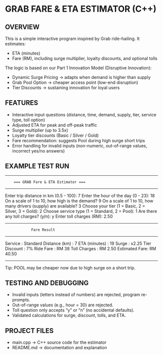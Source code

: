 GRAB FARE & ETA ESTIMATOR (C++)
===============================
OVERVIEW
--------
This is a simple interactive program inspired by Grab ride-hailing. 
It estimates:
- ETA (minutes)
- Fare (RM), including surge multiplier, loyalty discounts, and optional tolls

The logic is based on our Part 1 Innovation Model (Disruptive Innovation):
- Dynamic Surge Pricing → adapts when demand is higher than supply
- Grab Pool Option → cheaper access point (low-end disruption)
- Tier Discounts → sustaining innovation for loyal users

FEATURES
--------
- Interactive input questions (distance, time, demand, supply, tier, service type, toll option)
- Adjusted ETA for peak and off-peak traffic
- Surge multiplier (up to 3.5x)
- Loyalty tier discounts (Basic / Silver / Gold)
- Fare recommendation: suggests Pool during high surge short trips
- Error handling for invalid inputs (non-numeric, out-of-range values, incorrect yes/no answers)

EXAMPLE TEST RUN
----------------
**********************************************
        === GRAB Fare & ETA Estimator ===
**********************************************

Enter trip distance in km (0.5 - 100): 7
Enter the hour of the day (0 - 23): 18
On a scale of 1 to 10, how high is the demand? 9
On a scale of 1 to 10, how many drivers (supply) are available? 3
Choose your tier (1 = Basic, 2 = Silver, 3 = Gold): 2
Choose service type (1 = Standard, 2 = Pool): 1
Are there any toll charges? (y/n): y
Enter toll charges (RM): 2.50

**********************************************
                Fare Result
**********************************************
Service       : Standard
Distance (km) : 7
ETA (minutes) : 19
Surge         : x2.25
Tier Discount : 7%
Ride Fare     : RM 38
Toll Charges  : RM 2.50
Estimated Fare: RM 40.50
**********************************************

Tip: POOL may be cheaper now due to high surge on a short trip.

TESTING AND DEBUGGING
---------------------
- Invalid inputs (letters instead of numbers) are rejected, program re-prompts.
- Out-of-range values (e.g., hour = 30) are rejected.
- Toll question only accepts “y” or “n” (no accidental defaults).
- Validated calculations for surge, discount, tolls, and ETA.

PROJECT FILES
-------------
- main.cpp → C++ source code for the estimator
- README.md → documentation and explanation
